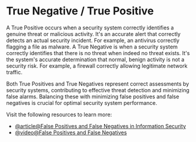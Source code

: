# True Negative / True Positive

A True Positive occurs when a security system correctly identifies a genuine threat or malicious activity. It's an accurate alert that correctly detects an actual security incident. For example, an antivirus correctly flagging a file as malware. A True Negative is when a security system correctly identifies that there is no threat when indeed no threat exists. It's the system's accurate determination that normal, benign activity is not a security risk. For example, a firewall correctly allowing legitimate network traffic.

Both True Positives and True Negatives represent correct assessments by security systems, contributing to effective threat detection and minimizing false alarms. Balancing these with minimizing false positives and false negatives is crucial for optimal security system performance.

Visit the following resources to learn more:

- [@article@False Positives and False Negatives in Information Security](https://www.guardrails.io/blog/false-positives-and-false-negatives-in-information-security/)
- [@video@False Positives and False Negatives](https://www.youtube.com/watch?v=bUNBzMnfHLw)